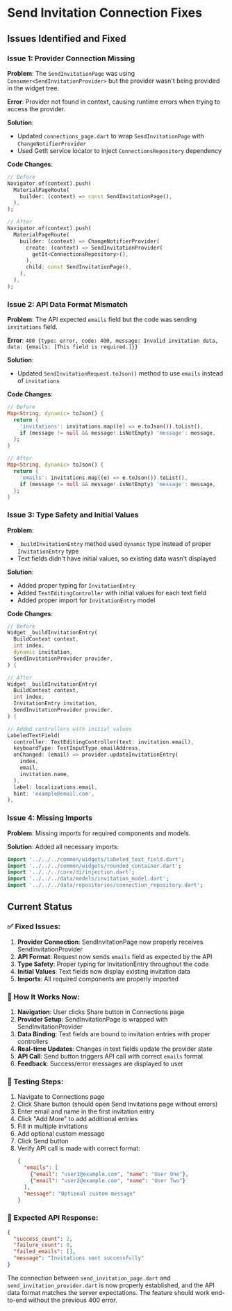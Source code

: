 # Send Invitation Connection Fixes

## Issues Identified and Fixed

### Issue 1: Provider Connection Missing
**Problem**: The `SendInvitationPage` was using `Consumer<SendInvitationProvider>` but the provider wasn't being provided in the widget tree.

**Error**: Provider not found in context, causing runtime errors when trying to access the provider.

**Solution**: 
- Updated `connections_page.dart` to wrap `SendInvitationPage` with `ChangeNotifierProvider`
- Used GetIt service locator to inject `ConnectionsRepository` dependency

**Code Changes**:
```dart
// Before
Navigator.of(context).push(
  MaterialPageRoute(
    builder: (context) => const SendInvitationPage(),
  ),
);

// After
Navigator.of(context).push(
  MaterialPageRoute(
    builder: (context) => ChangeNotifierProvider(
      create: (context) => SendInvitationProvider(
        getIt<ConnectionsRepository>(),
      ),
      child: const SendInvitationPage(),
    ),
  ),
);
```

### Issue 2: API Data Format Mismatch
**Problem**: The API expected `emails` field but the code was sending `invitations` field.

**Error**: `400 {type: error, code: 400, message: Invalid invitation data, data: {emails: [This field is required.]}}`

**Solution**: 
- Updated `SendInvitationRequest.toJson()` method to use `emails` instead of `invitations`

**Code Changes**:
```dart
// Before
Map<String, dynamic> toJson() {
  return {
    'invitations': invitations.map((e) => e.toJson()).toList(),
    if (message != null && message!.isNotEmpty) 'message': message,
  };
}

// After
Map<String, dynamic> toJson() {
  return {
    'emails': invitations.map((e) => e.toJson()).toList(),
    if (message != null && message!.isNotEmpty) 'message': message,
  };
}
```

### Issue 3: Type Safety and Initial Values
**Problem**: 
- `_buildInvitationEntry` method used `dynamic` type instead of proper `InvitationEntry` type
- Text fields didn't have initial values, so existing data wasn't displayed

**Solution**:
- Added proper typing for `InvitationEntry`
- Added `TextEditingController` with initial values for each text field
- Added proper import for `InvitationEntry` model

**Code Changes**:
```dart
// Before
Widget _buildInvitationEntry(
  BuildContext context,
  int index,
  dynamic invitation,
  SendInvitationProvider provider,
) {

// After
Widget _buildInvitationEntry(
  BuildContext context,
  int index,
  InvitationEntry invitation,
  SendInvitationProvider provider,
) {

// Added controllers with initial values
LabeledTextField(
  controller: TextEditingController(text: invitation.email),
  keyboardType: TextInputType.emailAddress,
  onChanged: (email) => provider.updateInvitationEntry(
    index,
    email,
    invitation.name,
  ),
  label: localizations.email,
  hint: 'example@email.com',
),
```

### Issue 4: Missing Imports
**Problem**: Missing imports for required components and models.

**Solution**: Added all necessary imports:
```dart
import '../../../common/widgets/labeled_text_field.dart';
import '../../../common/widgets/rounded_container.dart';
import '../../../core/di/injection.dart';
import '../../../data/models/invitation_model.dart';
import '../../../data/repositories/connection_repository.dart';
```

## Current Status

### ✅ Fixed Issues:
1. **Provider Connection**: SendInvitationPage now properly receives SendInvitationProvider
2. **API Format**: Request now sends `emails` field as expected by the API
3. **Type Safety**: Proper typing for InvitationEntry throughout the code
4. **Initial Values**: Text fields now display existing invitation data
5. **Imports**: All required components are properly imported

### 🔄 How It Works Now:

1. **Navigation**: User clicks Share button in Connections page
2. **Provider Setup**: SendInvitationPage is wrapped with SendInvitationProvider
3. **Data Binding**: Text fields are bound to invitation entries with proper controllers
4. **Real-time Updates**: Changes in text fields update the provider state
5. **API Call**: Send button triggers API call with correct `emails` format
6. **Feedback**: Success/error messages are displayed to user

### 🧪 Testing Steps:

1. Navigate to Connections page
2. Click Share button (should open Send Invitations page without errors)
3. Enter email and name in the first invitation entry
4. Click "Add More" to add additional entries
5. Fill in multiple invitations
6. Add optional custom message
7. Click Send button
8. Verify API call is made with correct format:
   ```json
   {
     "emails": [
       {"email": "user1@example.com", "name": "User One"},
       {"email": "user2@example.com", "name": "User Two"}
     ],
     "message": "Optional custom message"
   }
   ```

### 🎯 Expected API Response:
```json
{
  "success_count": 2,
  "failure_count": 0,
  "failed_emails": [],
  "message": "Invitations sent successfully"
}
```

The connection between `send_invitation_page.dart` and `send_invitation_provider.dart` is now properly established, and the API data format matches the server expectations. The feature should work end-to-end without the previous 400 error.
